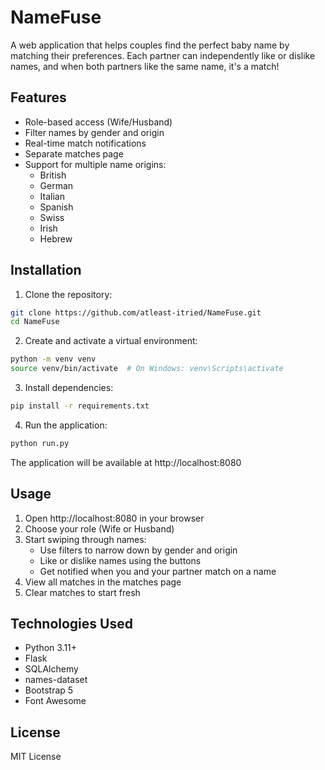 # NameFuse

A web application that helps couples find the perfect baby name by matching their preferences. Each partner can independently like or dislike names, and when both partners like the same name, it's a match!

## Features

- Role-based access (Wife/Husband)
- Filter names by gender and origin
- Real-time match notifications
- Separate matches page
- Support for multiple name origins:
  - British
  - German
  - Italian
  - Spanish
  - Swiss
  - Irish
  - Hebrew

## Installation

1. Clone the repository:
```bash
git clone https://github.com/atleast-itried/NameFuse.git
cd NameFuse
```

2. Create and activate a virtual environment:
```bash
python -m venv venv
source venv/bin/activate  # On Windows: venv\Scripts\activate
```

3. Install dependencies:
```bash
pip install -r requirements.txt
```

4. Run the application:
```bash
python run.py
```

The application will be available at http://localhost:8080

## Usage

1. Open http://localhost:8080 in your browser
2. Choose your role (Wife or Husband)
3. Start swiping through names:
   - Use filters to narrow down by gender and origin
   - Like or dislike names using the buttons
   - Get notified when you and your partner match on a name
4. View all matches in the matches page
5. Clear matches to start fresh

## Technologies Used

- Python 3.11+
- Flask
- SQLAlchemy
- names-dataset
- Bootstrap 5
- Font Awesome

## License

MIT License 